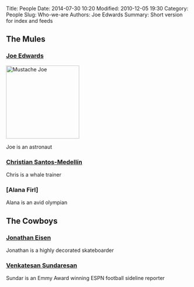 Title: People
Date: 2014-07-30 10:20
Modified: 2010-12-05 19:30
Category: People
Slug: Who-we-are
Authors: Joe Edwards
Summary: Short version for index and feeds


## The Mules

### [Joe Edwards]({filename}/pages/joe.md)
<img src="/images/joe.JPG" alt="Mustache Joe" style="width: 200px;"/>


Joe is an astronaut

### [Christian Santos-Medellín]({filename}/pages/chris.md)
Chris is a whale trainer

### [Alana Firl]
Alana is an avid olympian

## The Cowboys

### [Jonathan Eisen]
Jonathan is a highly decorated skateboarder

### [Venkatesan Sundaresan]
Sundar is an Emmy Award winning ESPN football sideline reporter

[Jonathan Eisen]: http://biosci3.ucdavis.edu/FacultyAndResearch/FacultyProfile.aspx?FacultyID=345
[Venkatesan Sundaresan]: http://biosci3.ucdavis.edu/FacultyAndResearch/FacultyProfile.aspx?FacultyID=210
